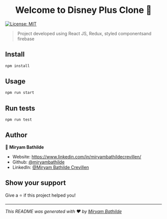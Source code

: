 <h1 align="center">Welcome to Disney Plus Clone 👋</h1>
<p>
  <a href="#" target="_blank">
    <img alt="License: MIT" src="https://img.shields.io/badge/License-MIT-yellow.svg" />
  </a>
</p>

> Project developed using React JS, Redux, styled componentsand firebase

## Install

```sh
npm install
```

## Usage

```sh
npm run start
```

## Run tests

```sh
npm run test
```

## Author

👤 **Miryam Bathilde**

- Website: https://www.linkedin.com/in/miryambathildecrevillen/
- Github: [@miryambathilde](https://github.com/miryambathilde)
- LinkedIn: [@Miryam Bathilde Crevillen](https://www.linkedin.com/in/miryambathildecrevillen/)

## Show your support

Give a ⭐️ if this project helped you!

---

_This README was generated with ❤️ by [Miryam Bathilde](https://github.com/miryambathilde)_
